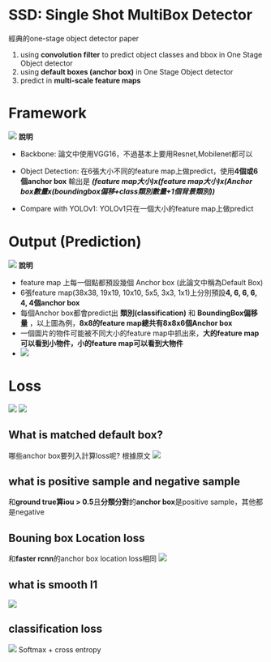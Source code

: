 # SSD: Single Shot MultiBox Detector

經典的one-stage object detector paper
1. using **convolution filter** to predict object classes and bbox in One Stage Object detector
1. using **default boxes (anchor box)** in One Stage Object detector
1. predict in **multi-scale feature maps**

# Framework
![](https://i.imgur.com/puo6Ca4.png)
**說明**
* Backbone: 論文中使用VGG16，不過基本上要用Resnet,Mobilenet都可以

* Object Detection: 
在6張大小不同的feature map上做predict，使用**4個或6個anchor box**
輸出是 
***(feature map大小)x(feature map大小)x(Anchor box數量x(boundingbox偏移+class類別數量+1個背景類別))***

* Compare with YOLOv1: YOLOv1只在一個大小的feature map上做predict

# Output (Prediction)
![](https://i.imgur.com/gndR1cJ.png)
**說明**
* feature map 上每一個點都預設幾個 Anchor box (此論文中稱為Default Box)
* 6張feature map(38x38, 19x19, 10x10, 5x5, 3x3, 1x1)上分別預設**4, 6, 6, 6, 4, 4個anchor box**
* 每個Anchor box都會predict出 **類別(classification)** 和 **BoundingBox偏移量** ，以上圖為例，**8x8的feature map總共有8x8x6個Anchor box**
* 一個圖片的物件可能被不同大小的feature map中抓出來，**大的feature map可以看到小物件，小的feature map可以看到大物件**
* ![](https://i.imgur.com/24Vqw1c.png)

# Loss
![](https://i.imgur.com/YhvLY92.png)
![](https://i.imgur.com/EZmDWJO.png)


## What is matched default box?
哪些anchor box要列入計算loss呢?
根據原文
![](https://i.imgur.com/90E6bvr.png)
 
## what is positive sample and negative sample
和**ground true算iou > 0.5**且**分類分對**的**anchor box**是positive sample，其他都是negative


## Bouning box Location loss
和**faster rcnn**的anchor box location loss相同
![](https://i.imgur.com/LlfRRTd.png)

## what is smooth l1
![](https://i.imgur.com/tNybZJw.png)

## classification loss
![](https://i.imgur.com/eKGVWY6.png)
Softmax + cross entropy

